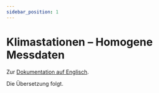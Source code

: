```yaml
---
sidebar_position: 1
---
```


# Klimastationen – Homogene Messdaten

Zur [Dokumentation auf Englisch](https://opendatadocs.meteoswiss.ch/c-climate-data/c1-climate-stations_homogeneous).

Die Übersetzung folgt.
